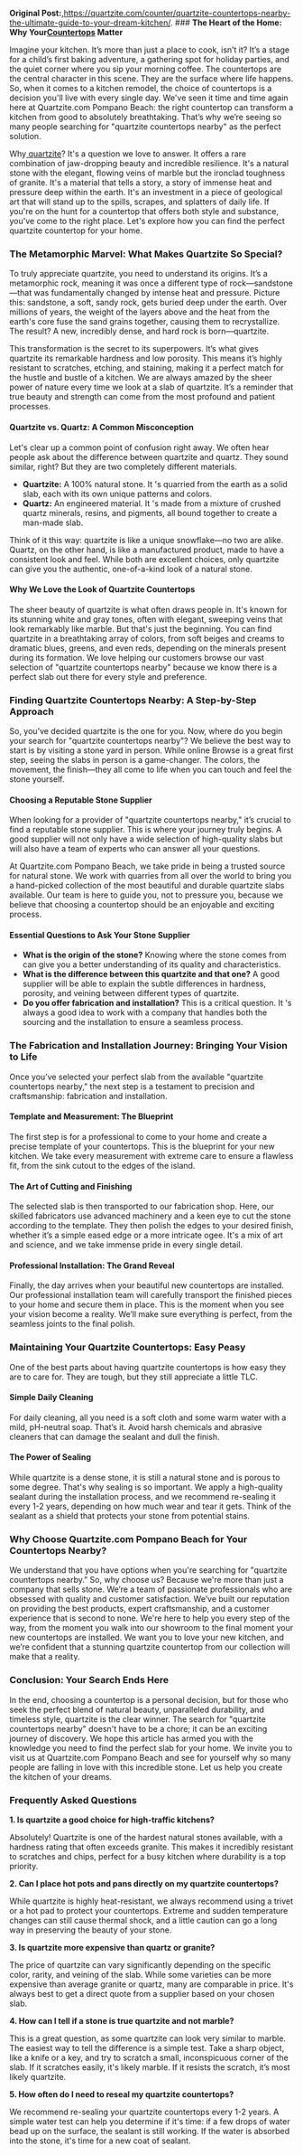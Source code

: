 **Original Post:**,https://quartzite.com/counter/quartzite-countertops-nearby-the-ultimate-guide-to-your-dream-kitchen/.     ### **The Heart of the Home: Why
Your[Countertops](https://www.google.com/maps?cid=4792947334907357639)
Matter**



Imagine your kitchen. It’s more than just a place to cook, isn’t it? It’s a
stage for a child’s first baking adventure, a gathering spot for holiday
parties, and the quiet corner where you sip your morning coffee. The
countertops are the central character in this scene. They are the surface
where life happens. So, when it comes to a kitchen remodel, the choice of
countertops is a decision you'll live with every single day. We've seen it
time and time again here at Quartzite.com Pompano Beach: the right countertop
can transform a kitchen from good to absolutely breathtaking. That’s why we’re
seeing so many people searching for "quartzite countertops nearby" as the
perfect solution.

Why[ quartzite](https://www.google.com/maps?cid=4792947334907357639)? It's a
question we love to answer. It offers a rare combination of jaw-dropping
beauty and incredible resilience. It's a natural stone with the elegant,
flowing veins of marble but the ironclad toughness of granite. It's a material
that tells a story, a story of immense heat and pressure deep within the
earth. It's an investment in a piece of geological art that will stand up to
the spills, scrapes, and splatters of daily life. If you're on the hunt for a
countertop that offers both style and substance, you've come to the right
place. Let's explore how you can find the perfect quartzite countertop for
your home.



### **The Metamorphic Marvel: What Makes Quartzite So Special?**



To truly appreciate quartzite, you need to understand its origins. It’s a
metamorphic rock, meaning it was once a different type of rock—sandstone—that
was fundamentally changed by intense heat and pressure. Picture this:
sandstone, a soft, sandy rock, gets buried deep under the earth. Over millions
of years, the weight of the layers above and the heat from the earth's core
fuse the sand grains together, causing them to recrystallize. The result? A
new, incredibly dense, and hard rock is born—quartzite.

This transformation is the secret to its superpowers. It’s what gives
quartzite its remarkable hardness and low porosity. This means it’s highly
resistant to scratches, etching, and staining, making it a perfect match for
the hustle and bustle of a kitchen. We are always amazed by the sheer power of
nature every time we look at a slab of quartzite. It’s a reminder that true
beauty and strength can come from the most profound and patient processes.



#### **Quartzite vs. Quartz: A Common Misconception**



Let's clear up a common point of confusion right away. We often hear people
ask about the difference between quartzite and quartz. They sound similar,
right? But they are two completely different materials.

  * **Quartzite:** A 100% natural stone. It 's quarried from the earth as a solid slab, each with its own unique patterns and colors.
  * **Quartz:** An engineered material. It 's made from a mixture of crushed quartz minerals, resins, and pigments, all bound together to create a man-made slab.

Think of it this way: quartzite is like a unique snowflake—no two are alike.
Quartz, on the other hand, is like a manufactured product, made to have a
consistent look and feel. While both are excellent choices, only quartzite can
give you the authentic, one-of-a-kind look of a natural stone.



#### **Why We Love the Look of Quartzite Countertops**



The sheer beauty of quartzite is what often draws people in. It's known for
its stunning white and gray tones, often with elegant, sweeping veins that
look remarkably like marble. But that's just the beginning. You can find
quartzite in a breathtaking array of colors, from soft beiges and creams to
dramatic blues, greens, and even reds, depending on the minerals present
during its formation. We love helping our customers browse our vast selection
of "quartzite countertops nearby" because we know there is a perfect slab out
there for every style and preference.



### **Finding Quartzite Countertops Nearby: A Step-by-Step Approach**



So, you’ve decided quartzite is the one for you. Now, where do you begin your
search for "quartzite countertops nearby"? We believe the best way to start is
by visiting a stone yard in person. While online Browse is a great first step,
seeing the slabs in person is a game-changer. The colors, the movement, the
finish—they all come to life when you can touch and feel the stone yourself.



#### **Choosing a Reputable Stone Supplier**



When looking for a provider of "quartzite countertops nearby," it’s crucial to
find a reputable stone supplier. This is where your journey truly begins. A
good supplier will not only have a wide selection of high-quality slabs but
will also have a team of experts who can answer all your questions.

At Quartzite.com Pompano Beach, we take pride in being a trusted source for
natural stone. We work with quarries from all over the world to bring you a
hand-picked collection of the most beautiful and durable quartzite slabs
available. Our team is here to guide you, not to pressure you, because we
believe that choosing a countertop should be an enjoyable and exciting
process.



#### **Essential Questions to Ask Your Stone Supplier**



  * **What is the origin of the stone?** Knowing where the stone comes from can give you a better understanding of its quality and characteristics.
  * **What is the difference between this quartzite and that one?** A good supplier will be able to explain the subtle differences in hardness, porosity, and veining between different types of quartzite.
  * **Do you offer fabrication and installation?** This is a critical question. It 's always a good idea to work with a company that handles both the sourcing and the installation to ensure a seamless process.



### **The Fabrication and Installation Journey: Bringing Your Vision to Life**



Once you’ve selected your perfect slab from the available "quartzite
countertops nearby," the next step is a testament to precision and
craftsmanship: fabrication and installation.



#### **Template and Measurement: The Blueprint**



The first step is for a professional to come to your home and create a precise
template of your countertops. This is the blueprint for your new kitchen. We
take every measurement with extreme care to ensure a flawless fit, from the
sink cutout to the edges of the island.



#### **The Art of Cutting and Finishing**



The selected slab is then transported to our fabrication shop. Here, our
skilled fabricators use advanced machinery and a keen eye to cut the stone
according to the template. They then polish the edges to your desired finish,
whether it’s a simple eased edge or a more intricate ogee. It's a mix of art
and science, and we take immense pride in every single detail.



#### **Professional Installation: The Grand Reveal**



Finally, the day arrives when your beautiful new countertops are installed.
Our professional installation team will carefully transport the finished
pieces to your home and secure them in place. This is the moment when you see
your vision become a reality. We’ll make sure everything is perfect, from the
seamless joints to the final polish.



### **Maintaining Your Quartzite Countertops: Easy Peasy**



One of the best parts about having quartzite countertops is how easy they are
to care for. They are tough, but they still appreciate a little TLC.



#### **Simple Daily Cleaning**



For daily cleaning, all you need is a soft cloth and some warm water with a
mild, pH-neutral soap. That’s it. Avoid harsh chemicals and abrasive cleaners
that can damage the sealant and dull the finish.



#### **The Power of Sealing**



While quartzite is a dense stone, it is still a natural stone and is porous to
some degree. That's why sealing is so important. We apply a high-quality
sealant during the installation process, and we recommend re-sealing it every
1-2 years, depending on how much wear and tear it gets. Think of the sealant
as a shield that protects your stone from potential stains.



### **Why Choose Quartzite.com Pompano Beach for Your Countertops Nearby?**



We understand that you have options when you're searching for "quartzite
countertops nearby." So, why choose us? Because we're more than just a company
that sells stone. We’re a team of passionate professionals who are obsessed
with quality and customer satisfaction. We’ve built our reputation on
providing the best products, expert craftsmanship, and a customer experience
that is second to none. We're here to help you every step of the way, from the
moment you walk into our showroom to the final moment your new countertops are
installed. We want you to love your new kitchen, and we’re confident that a
stunning quartzite countertop from our collection will make that a reality.



### **Conclusion: Your Search Ends Here**



In the end, choosing a countertop is a personal decision, but for those who
seek the perfect blend of natural beauty, unparalleled durability, and
timeless style, quartzite is the clear winner. The search for "quartzite
countertops nearby" doesn't have to be a chore; it can be an exciting journey
of discovery. We hope this article has armed you with the knowledge you need
to find the perfect slab for your home. We invite you to visit us at
Quartzite.com Pompano Beach and see for yourself why so many people are
falling in love with this incredible stone. Let us help you create the kitchen
of your dreams.



### **Frequently Asked Questions**



**1\. Is quartzite a good choice for high-traffic kitchens?**

Absolutely! Quartzite is one of the hardest natural stones available, with a
hardness rating that often exceeds granite. This makes it incredibly resistant
to scratches and chips, perfect for a busy kitchen where durability is a top
priority.

**2\. Can I place hot pots and pans directly on my quartzite countertops?**

While quartzite is highly heat-resistant, we always recommend using a trivet
or a hot pad to protect your countertops. Extreme and sudden temperature
changes can still cause thermal shock, and a little caution can go a long way
in preserving the beauty of your stone.

**3\. Is quartzite more expensive than quartz or granite?**

The price of quartzite can vary significantly depending on the specific color,
rarity, and veining of the slab. While some varieties can be more expensive
than average granite or quartz, many are comparable in price. It's always best
to get a direct quote from a supplier based on your chosen slab.

**4\. How can I tell if a stone is true quartzite and not marble?**

This is a great question, as some quartzite can look very similar to marble.
The easiest way to tell the difference is a simple test. Take a sharp object,
like a knife or a key, and try to scratch a small, inconspicuous corner of the
slab. If it scratches easily, it's likely marble. If it resists the scratch,
it’s most likely quartzite.

**5\. How often do I need to reseal my quartzite countertops?**

We recommend re-sealing your quartzite countertops every 1-2 years. A simple
water test can help you determine if it's time: if a few drops of water bead
up on the surface, the sealant is still working. If the water is absorbed into
the stone, it's time for a new coat of sealant.